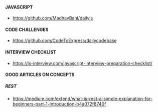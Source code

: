#### JAVASCRIPT 

- https://github.com/MadhavBahl/dailyjs 


#### CODE CHALLENGES 

- https://github.com/CodeToExpress/dailycodebase 


#### INTERVIEW CHECKLIST 

- https://js-interview.com/javascript-interview-preparation-checklist/


#### GOOD ARTICLES ON CONCEPTS 
##### REST 
- https://medium.com/extend/what-is-rest-a-simple-explanation-for-beginners-part-1-introduction-b4a072f8740f 
